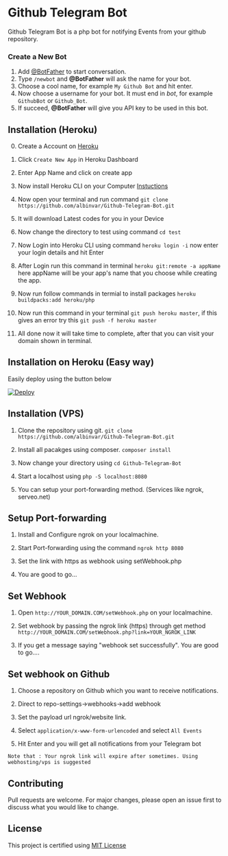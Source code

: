 # Github Telegram Bot

Github Telegram Bot is a php bot for notifying Events from your github repository.

### Create a New Bot
1. Add [@BotFather](https://telegram.me/botfather) to start conversation.
2. Type `/newbot` and **@BotFather** will ask the name for your bot.
3. Choose a cool name, for example `My Github Bot` and hit enter.
4. Now choose a username for your bot. It must end in *bot*, for example `GithubBot` or `Github_Bot`.
5. If succeed, **@BotFather** will give you API key to be used in this bot.


## Installation (Heroku)


0. Create a Account on [Heroku](https://heroku.com)

1. Click `Create New App` in Heroku Dashboard

2. Enter App Name and click on create app

3. Now install Heroku CLI on your Computer [Instuctions](https://devcenter.heroku.com/articles/heroku-cli)

4. Now open your terminal and run command `git clone https://github.com/albinvar/Github-Telegram-Bot.git`

5. It will download Latest codes for you in your Device
    
6. Now change the directory to test using command `cd test`

7. Now Login into Heroku CLI using command `heroku login -i` now enter your login details and hit Enter

8. After Login run this command in terminal `heroku git:remote -a appName` here appName will be your app's name that you choose while creating the app.

9. Now run follow commands in termial to install packages `heroku buildpacks:add heroku/php`

10. Now run this command in your terminal `git push heroku master`, if this gives an error try this `git push -f heroku master`

11. All done now it will take time to complete, after that you can visit your domain shown in terminal.

## Installation on Heroku (Easy way)
Easily deploy using the button below

[![Deploy](https://www.herokucdn.com/deploy/button.svg)](https://heroku.com/deploy)

## Installation (VPS)

1. Clone the repository using git. `git clone https://github.com/albinvar/Github-Telegram-Bot.git`

2. Install all pacakges using composer. `composer install`

3. Now change your directory using `cd Github-Telegram-Bot`

4. Start a localhost using `php -S localhost:8080` 

5. You can setup your port-forwarding method. (Services like ngrok, serveo.net)

## Setup Port-forwarding

1. Install and Configure ngrok on your localmachine.

2. Start Port-forwarding using the command `ngrok http 8080`

3. Set the link with https as webhook using setWebhook.php 

4. You are good to go...

## Set Webhook 

1. Open `http://YOUR_DOMAIN.COM/setWebhook.php` on your localmachine.

2. Set webhook by passing the ngrok link (https) through get method `http://YOUR_DOMAIN.COM/setWebhook.php?link=YOUR_NGROK_LINK`

3. If you get a message saying "webhook set successfully". You are good to go....

## Set webhook on Github

1. Choose a repository on Github which you want to receive notifications. 

2. Direct to repo-settings->webhooks->add webhook

3. Set the payload url ngrok/website link.

4. Select `application/x-www-form-urlencoded` and select `All Events`

5. Hit Enter and you will get all notifications from your Telegram bot

```Note that : Your ngrok link will expire after sometimes. Using webhosting/vps is suggested```

## Contributing
Pull requests are welcome. For major changes, please open an issue first to discuss what you would like to change.

## License
This project is certified using [MIT License](https://github.com/albinvar/Github-Telegram-Bot/blob/main/LICENSE)

